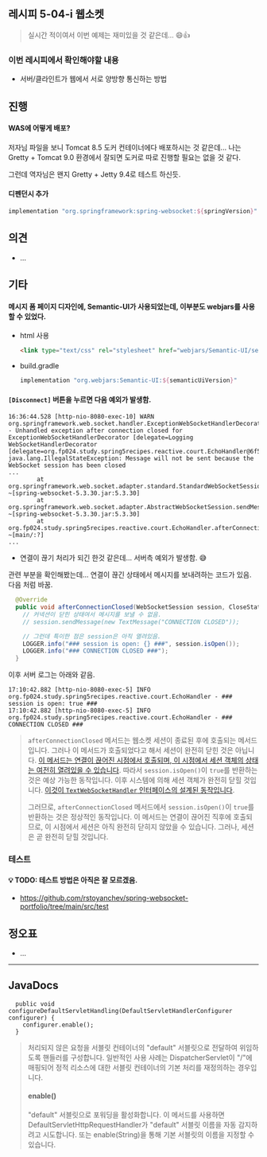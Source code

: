 ## 레시피 5-04-i 웹소켓

> 실시간 적이여서 이번 예제는 재미있을 것 같은데... 😄👍
> 

### 이번 레시피에서 확인해야할  내용

* 서버/클라인트가 웹에서 서로 양방향 통신하는 방법

  

## 진행

#### WAS에 어떻게 배포?

저자님 파일을 보니 Tomcat 8.5 도커 컨테이너에다 배포하시는 것 같은데... 나는 Gretty + Tomcat 9.0 환경에서 잘되면 도커로 따로 진행할 필요는 없을 것 같다.

그런데 역자님은 왠지 Gretty + Jetty 9.4로 테스트 하신듯.


#### 디펜던시 추가

```groovy
implementation "org.springframework:spring-websocket:${springVersion}"
```





## 의견

* ...
  


## 기타

#### 메시지 폼 페이지 디자인에, Semantic-UI가 사용되었는데, 이부분도 webjars를 사용할 수 있었다.

* html 사용

  ```html
  <link type="text/css" rel="stylesheet" href="webjars/Semantic-UI/semantic.min.css" />
  ```

* build.gradle

  ```groovy
  implementation "org.webjars:Semantic-UI:${semanticUiVersion}"
  ```



#### `[Disconnect]` 버튼을 누르면 다음 예외가 발생함.

```
16:36:44.528 [http-nio-8080-exec-10] WARN  org.springframework.web.socket.handler.ExceptionWebSocketHandlerDecorator - Unhandled exception after connection closed for ExceptionWebSocketHandlerDecorator [delegate=Logging
WebSocketHandlerDecorator [delegate=org.fp024.study.spring5recipes.reactive.court.EchoHandler@6f538dd7]]
java.lang.IllegalStateException: Message will not be sent because the WebSocket session has been closed
...
        at org.springframework.web.socket.adapter.standard.StandardWebSocketSession.sendTextMessage(StandardWebSocketSession.java:215) ~[spring-websocket-5.3.30.jar:5.3.30]
        at org.springframework.web.socket.adapter.AbstractWebSocketSession.sendMessage(AbstractWebSocketSession.java:108) ~[spring-websocket-5.3.30.jar:5.3.30]
        at org.fp024.study.spring5recipes.reactive.court.EchoHandler.afterConnectionClosed(EchoHandler.java:17) ~[main/:?]
...
```

* 연결이 끊기 처리가 되긴 한것 같은데... 서버측 예외가 발생함. 😅

관련 부분을 확인해봤는데... 연결이 끊긴 상태에서 메시지를 보내려하는 코드가 있음. 다음 처럼 바꿈.

```java
  @Override
  public void afterConnectionClosed(WebSocketSession session, CloseStatus status) {
    // 커넥션이 닫힌 상태여서 메시지를 보낼 수 없음.
    // session.sendMessage(new TextMessage("CONNECTION CLOSED"));

    // 그런데 특이한 점은 session은 아직 열려있음.
    LOGGER.info("### session is open: {} ###", session.isOpen());
    LOGGER.info("### CONNECTION CLOSED ###");
  }
```

이후 서버 로그는 아래와 같음.

```
17:10:42.882 [http-nio-8080-exec-5] INFO  org.fp024.study.spring5recipes.reactive.court.EchoHandler - ### session is open: true ###
17:10:42.882 [http-nio-8080-exec-5] INFO  org.fp024.study.spring5recipes.reactive.court.EchoHandler - ### CONNECTION CLOSED ###
```

> `afterConnectionClosed` 메서드는 웹소켓 세션이 종료된 후에 호출되는 메서드입니다. 그러나 이 메서드가 호출되었다고 해서 세션이 완전히 닫힌 것은 아닙니다. [이 메서드는 연결이 끊어진 시점에서 호출되며, 이 시점에서 세션 객체의 상태는 여전히 열려있을 수 있습니다](https://stackoverflow.com/questions/35017170/why-cant-i-get-call-function-afterconnectionclosed-in-my-textwebsockethandler). 따라서 `session.isOpen()`이 `true`를 반환하는 것은 예상 가능한 동작입니다. 이후 시스템에 의해 세션 객체가 완전히 닫힐 것입니다. [이것이 `TextWebSocketHandler` 인터페이스의 설계된 동작입니다](https://docs.spring.io/spring-framework/docs/current/javadoc-api/org/springframework/web/socket/handler/TextWebSocketHandler.html).
>
> 그러므로, `afterConnectionClosed` 메서드에서 `session.isOpen()`이 `true`를 반환하는 것은 정상적인 동작입니다. 이 메서드는 연결이 끊어진 직후에 호출되므로, 이 시점에서 세션은 아직 완전히 닫히지 않았을 수 있습니다. 그러나, 세션은 곧 완전히 닫힐 것입니다.



### 테스트

#### 💡 TODO: 테스트 방법은 아직은 잘 모르겠음.

* https://github.com/rstoyanchev/spring-websocket-portfolio/tree/main/src/test



## 정오표

* ...

  


---

## JavaDocs

```
  public void configureDefaultServletHandling(DefaultServletHandlerConfigurer configurer) {
    configurer.enable();
  }
```

> 처리되지 않은 요청을 서블릿 컨테이너의 "default" 서블릿으로 전달하여 위임하도록 핸들러를 구성합니다. 일반적인 사용 사례는 DispatcherServlet이 "/"에 매핑되어 정적 리소스에 대한 서블릿 컨테이너의 기본 처리를 재정의하는 경우입니다.
>
> #### enable()
>
> "default" 서블릿으로 포워딩을 활성화합니다.
> 이 메서드를 사용하면 DefaultServletHttpRequestHandler가 "default" 서블릿 이름을 자동 감지하려고 시도합니다. 또는 enable(String)을 통해 기본 서블릿의 이름을 지정할 수 있습니다.
